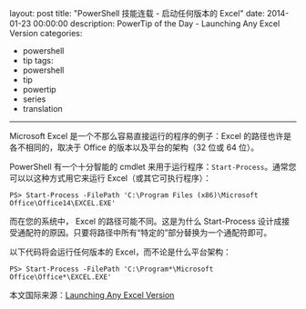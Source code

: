 layout: post
title: "PowerShell 技能连载 - 启动任何版本的 Excel"
date: 2014-01-23 00:00:00
description: PowerTip of the Day - Launching Any Excel Version
categories:
- powershell
- tip
tags:
- powershell
- tip
- powertip
- series
- translation
---
Microsoft Excel 是一个不那么容易直接运行的程序的例子：Excel 的路径也许是各不相同的，取决于 Office 的版本以及平台的架构（32 位或 64 位）。

PowerShell 有一个十分智能的 cmdlet 来用于运行程序：`Start-Process`。通常您可以以这种方式用它来运行 Excel（或其它可执行程序）：

	PS> Start-Process -FilePath 'C:\Program Files (x86)\Microsoft Office\Office14\EXCEL.EXE'

而在您的系统中， Excel 的路径可能不同。这是为什么 Start-Process 设计成接受通配符的原因。只要将路径中所有“特定的”部分替换为一个通配符即可。

以下代码将会运行任何版本的 Excel，而不论是什么平台架构：

	PS> Start-Process -FilePath 'C:\Program*\Microsoft Office\Office*\EXCEL.EXE'

<!--more-->
本文国际来源：[Launching Any Excel Version](http://community.idera.com/powershell/powertips/b/tips/posts/launching-any-excel-version)
